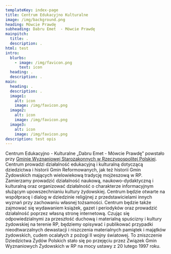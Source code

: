 ```yaml
---
templateKey: index-page
title: Centrum Edukacyjno Kulturalne
image: /img/background.png
heading: Mówcie Prawdę
subheading: Dabru Emet  - Mówcie Prawdę
mainpitch:
  title: .
  description: .
html: test
intro:
  blurbs:
    - image: /img/favicon.png
      text: icon
  heading: .
  description: .
main:
  heading: .
  description: .
  image1:
    alt: icon
    image: /img/favicon.png
  image2:
    alt: icon
    image: /img/favicon.png
  image3:
    alt: icon
    image: /img/favicon.png
description: test opis
---
```


Centrum Edukacyjno - Kulturalne „Dabru Emet - Mówcie Prawdę”
powstało przy [Gminie Wyznaniowej Starozakonnych w Rzeczypospolitej
Polskiej](https://www.facebook.com/starozakonni). Centrum prowadzi działalność
edukacyjną i kulturalną dotyczącą dziedzictwa i historii Gmin Reformowanych,
jak też historii Gmin Żydowskich mających wielowiekową tradycję mojżeszową w
RP. Zamierzamy prowadzić działalność naukową, naukowo-dydaktyczną i kulturalną
oraz organizować działalność o charakterze informacyjnym służącym
upowszechnianiu kultury żydowskiej. Centrum będzie otwarte na współpracę i
dialog w dziedzinie religijnej z przedstawicielami innych wyznań przy
zachowaniu własnej tożsamości. Centrum będzie także zajmować się wydawaniem
książek, gazet i periodyków oraz prowadzić działalność poprzez własną stronę
internetową. Czując się odpowiedzialnymi za przeszłość duchową i materialną
spuścizny i kultury żydowskiej na terenie RP, będziemy opisywać i publikować
przypadki nieodtwarzalnych dewastacji i niszczenia materialnych pamiątek i
majątków żydowskich, cudem ocalałych z pożogi II wojny światowej. To
zniszczenie Dziedzictwa Żydów Polskich stało się po przejęciu przez Związek
Gmin Wyznaniowych Żydowskich w RP na mocy ustawy z 20 lutego 1997 roku.

